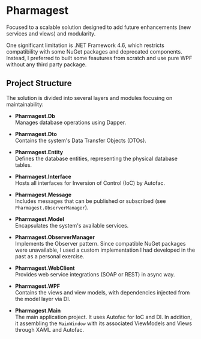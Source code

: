 # Pharmagest

Focused to a scalable solution designed to add future enhancements (new services and views) and modularity.

One significant limitation is .NET Framework 4.6, which restricts compatibility with some NuGet packages and deprecated components. Instead, I preferred to built some feautures from scratch and use pure WPF without any third party package.

## Project Structure

The solution is divided into several layers and modules focusing on maintainability:

- **Pharmagest.Db**  
  Manages database operations using Dapper.

- **Pharmagest.Dto**  
  Contains the system's Data Transfer Objects (DTOs).

- **Pharmagest.Entity**  
  Defines the database entities, representing the physical database tables.

- **Pharmagest.Interface**  
  Hosts all interfaces for Inversion of Control (IoC) by Autofac.

- **Pharmagest.Message**  
  Includes messages that can be published or subscribed (see `Pharmagest.ObserverManager`).

- **Pharmagest.Model**  
  Encapsulates the system's available services.

- **Pharmagest.ObserverManager**  
  Implements the Observer pattern. Since compatible NuGet packages were unavailable, I used a custom implementation I had developed in the past as a personal exercise.

- **Pharmagest.WebClient**  
  Provides web service integrations (SOAP or REST) in async way.

- **Pharmagest.WPF**  
  Contains the views and view models, with dependencies injected from the model layer via DI.

- **Pharmagest.Main**  
  The main application project. It uses Autofac for IoC and DI. In addition, it assembling the `MainWindow` with its associated ViewModels and Views through XAML and Autofac.




  
